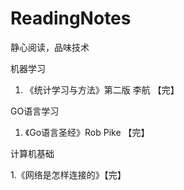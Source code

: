 # ReadingNotes
静心阅读，品味技术

机器学习
1. 《统计学习与方法》第二版 李航 【完】


GO语言学习
1. 《Go语言圣经》Rob Pike 【完】





计算机基础

1.《网络是怎样连接的》【完】